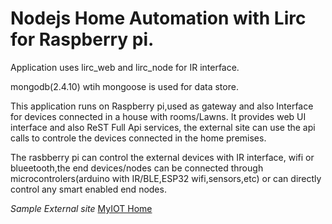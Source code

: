 Nodejs Home Automation with Lirc for Raspberry pi.
==================================================
Application uses lirc_web and lirc_node for IR interface.  

mongodb(2.4.10) wtih mongoose is used for data store.  

This application runs on Raspberry pi,used as gateway and also Interface for devices connected in a house with rooms/Lawns. 
It provides web UI interface and also  ReST Full Api services, the external site can use the api calls to controle the devices connected in the home premises. 

The rasbberry pi can control the external devices with IR interface, wifi or blueetooth,the end devices/nodes can be connected through microcontrolers(arduino with IR/BLE,ESP32 wifi,sensors,etc) or can directly control any smart enabled end nodes.

*Sample External site* [MyIOT Home](https://iot.ariba.org.in)  
